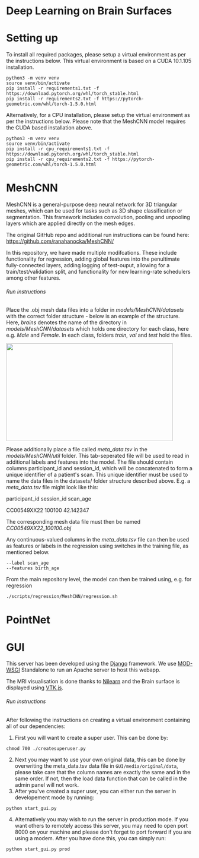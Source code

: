 # Deep Learning on Brain Surfaces

# Setting up
To install all required packages, please setup a virtual environment as per the instructions below. This virtual environment is based on a CUDA 10.1.105 installation.

```
python3 -m venv venv
source venv/bin/activate
pip install -r requirements1.txt -f https://download.pytorch.org/whl/torch_stable.html
pip install -r requirements2.txt -f https://pytorch-geometric.com/whl/torch-1.5.0.html
```

Alternatively, for a CPU installation, please setup the virtual environment as per the instructions below. Please note that the MeshCNN model requires the CUDA based installation above.
```
python3 -m venv venv
source venv/bin/activate
pip install -r cpu_requirements1.txt -f https://download.pytorch.org/whl/torch_stable.html
pip install -r cpu_requirements2.txt -f https://pytorch-geometric.com/whl/torch-1.5.0.html
``` 


# MeshCNN

MeshCNN is a general-purpose deep neural network for 3D triangular meshes, which can be used for tasks such as 3D shape classification or segmentation. 
This framework includes convolution, pooling and unpooling layers which are applied directly on the mesh edges.

The original GitHub repo and additional run instructions can be found here: https://github.com/ranahanocka/MeshCNN/

In this repository, we have made multiple modifcations. These include functionality for regression, adding global features into the penultimate fully-connected layers, adding logging of test-ouput, allowing for a train/test/validation split, and functionality for new learning-rate schedulers among other features.

###### Run instructions

Place the .obj mesh data files into a folder in *models/MeshCNN/datasets* with the correct folder structure - below is an example of the structure. Here, *brains* denotes the name of the directory in *models/MeshCNN/datasets* which holds one directory for each class, here e.g. *Male* and *Female*.
In each class, folders *train*, *val* and *test* hold the files.

<img src="https://gitlab.doc.ic.ac.uk/aw1912/neodeepbrain/-/raw/master/img/meshcnn_data.png" width="450" height="263" />

Please additionally place a file called *meta_data.tsv* in the *models/MeshCNN/util* folder. This tab-seperated file will be used to read in additional labels and features into the model.
The file should contain columns participant_id and session_id, which will be concatenated to form a unique identifier of a patient's scan. This unique identifier must be used to name the data files in the datasets/ folder structure described above.
E.g. a *meta_data.tsv* file might look like this:

participant_id	session_id	scan_age

CC00549XX22	100100	42.142347

The corresponding mesh data file must then be named
*CC00549XX22_100100.obj*

Any continuous-valued columns in the *meta_data.tsv* file can then be used as features or labels in the regression using switches in the training file, as mentioned below.
```
--label scan_age
--features birth_age
```

From the main repository level, the model can then be trained using, e.g. for regression
```
./scripts/regression/MeshCNN/regression.sh
```



# PointNet

# GUI

This server has been developed using the [Django](https://www.djangoproject.com/) framework. We use [MOD-WSGI](https://modwsgi.readthedocs.io/en/develop/) Standalone to run an Apache server to host this webapp.

The MRI visualisation is done thanks to [Nilearn](https://nilearn.github.io/index.html) and the Brain surface is displayed using [VTK.js](https://kitware.github.io/vtk-js/index.html).

###### Run instructions

After following the instructions on creating a virtual environment containing all of our dependencies:
1. First you will want to create a super user. This can be done by: 
```
chmod 700 ./createsuperuser.py
```
2. Next you may want to use your own original data, this can be done by overwriting the meta_data.tsv data file in ``GUI/media/original/data``, please take care that the column names are exactly the same and in the same order. If not, then the load data function that can be called in the admin panel will not work. 
3. After you've created a super user, you can either run the server in developement mode by running:
```
python start_gui.py
```
4. Alternatively you may wish to run the server in production mode. If you want others to remotely access this server, you may need to open port 8000 on your machine and please don't forget to port forward if you are using a modem. After you have done this, you can simply run:
```
python start_gui.py prod
```